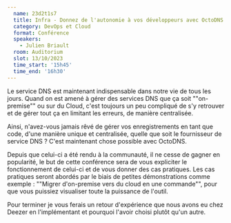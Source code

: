 ```yaml
---
  name: 23d2t1s7
  title: Infra - Donnez de l'autonomie à vos développeurs avec OctoDNS
  category: DevOps et Cloud
  format: Conférence
  speakers: 
    - Julien Briault
  room: Auditorium
  slot: 13/10/2023
  time_start: '15h45'
  time_end: '16h30'
---
```

Le service DNS est maintenant indispensable dans notre vie de tous les jours.
Quand on est amené à gérer des services DNS que ça soit ""on-premise"" ou sur du Cloud, c'est toujours un peu compliqué de s'y retrouver et de gérer tout ça en limitant les erreurs, de manière centralisée.

Ainsi, n'avez-vous jamais rêvé de gérer vos enregistrements en tant que code, d'une manière unique et centralisée, quelle que soit le fournisseur de service DNS ? C'est maintenant chose possible avec OctoDNS.

Depuis que celui-ci a été rendu à la communauté, il ne cesse de gagner en popularité, le but de cette conférence sera de vous expliciter le fonctionnement de celui-ci et de vous donner des cas pratiques.
Les cas pratiques seront abordés par le biais de petites démonstrations comme exemple : ""Migrer d'on-premise vers du cloud en une commande"", pour que vous puissiez visualiser toute la puissance de l'outil.

Pour terminer je vous ferais un retour d'expérience que nous avons eu chez Deezer en l'implémentant et pourquoi l'avoir choisi plutôt qu'un autre.
